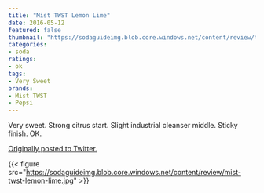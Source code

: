 ```yaml
---
title: "Mist TWST Lemon Lime"
date: 2016-05-12
featured: false
thumbnail: "https://sodaguideimg.blob.core.windows.net/content/review/thumbs/mist-twst-lemon-lime.jpg"
categories:
- soda
ratings:
- ok
tags:
- Very Sweet
brands:
- Mist TWST
- Pepsi
---
```


Very sweet. Strong citrus start. Slight industrial cleanser middle. Sticky finish. OK.

[Originally posted to Twitter.](https://twitter.com/Cavorter/status/730811598458126336)

{{< figure src="https://sodaguideimg.blob.core.windows.net/content/review/mist-twst-lemon-lime.jpg" >}}
